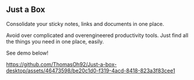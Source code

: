 ## Just a Box 

Consolidate your sticky notes, links and documents in one place.

Avoid over complicated and overengineered productivity tools. Just find all the things you need in one place, easily. 

See demo below!


https://github.com/ThomasOh92/Just-a-box-desktop/assets/46473598/be20c1d0-f319-4acd-8418-823a3f83cee1


